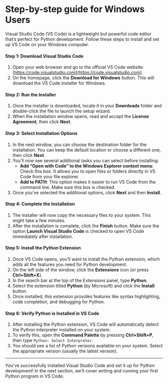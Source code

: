 # Step-by-step guide for Windows Users

Visual Studio Code (VS Code) is a lightweight but powerful code editor that’s perfect for Python development. Follow these steps to install and set up VS Code on your Windows computer.

#### Step 1: Download Visual Studio Code

1. Open your web browser and go to the official VS Code website: [https://code.visualstudio.com](https://code.visualstudio.com).
2. On the homepage, click the **Download for Windows** button. This will download the VS Code installer for Windows.

#### Step 2: Run the Installer

1. Once the installer is downloaded, locate it in your **Downloads** folder and double-click the file to launch the setup wizard.
2. When the installation window opens, read and accept the **License Agreement**, then click **Next**.

#### Step 3: Select Installation Options

1. In the next window, you can choose the destination folder for the installation. You can keep the default location or choose a different one, then click **Next**.
2. You’ll now see several additional tasks you can select before installing:
   * **Add “Open with Code” to the Windows Explorer context menu**: Check this box. It allows you to open files or folders directly in VS Code from your file explorer.
   * **Add to PATH**: This option makes it easier to run VS Code from the command line. Make sure this box is checked.
3. Once you’ve selected the additional options, click **Next** and then **Install**.

#### Step 4: Complete the Installation

1. The installer will now copy the necessary files to your system. This might take a few minutes.
2. After the installation is complete, click the **Finish** button. Make sure the option **Launch Visual Studio Code** is checked to open VS Code immediately after installation.

#### Step 5: Install the Python Extension

1. Once VS Code opens, you’ll want to install the Python extension, which adds all the features you need for Python development.
2. On the left side of the window, click the **Extensions** icon (or press **Ctrl+Shift+X**).
3. In the search bar at the top of the Extensions panel, type **Python**.
4. Select the extension titled **Python** (by Microsoft) and click the **Install** button.
5. Once installed, this extension provides features like syntax highlighting, code completion, and debugging for Python.

#### Step 6: Verify Python is Installed in VS Code

1. After installing the Python extension, VS Code will automatically detect the Python interpreter installed on your system.
2. To verify this, open the **Command Palette** by pressing **Ctrl+Shift+P**, then type `Python: Select Interpreter`.
3. You should see a list of Python versions available on your system. Select the appropriate version (usually the latest version).

***

You’ve successfully installed Visual Studio Code and set it up for Python development! In the next section, we’ll cover writing and running your first Python program in VS Code.
